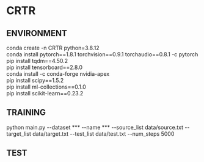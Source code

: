 # CRTR
## ENVIRONMENT
conda create -n CRTR python=3.8.12  
conda install pytorch==1.8.1 torchvision==0.9.1 torchaudio==0.8.1 -c pytorch  
pip install tqdm==4.50.2  
pip install tensorboard==2.8.0  
conda install -c conda-forge nvidia-apex  
pip install scipy==1.5.2  
pip install ml-collections==0.1.0  
pip install scikit-learn==0.23.2  
## TRAINING
python main.py --dataset *** --name *** --source_list data/source.txt --target_list data/target.txt --test_list data/test.txt --num_steps 5000  
## TEST
